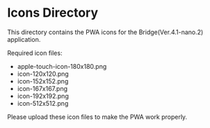 # Icons Directory

This directory contains the PWA icons for the Bridge(Ver.4.1-nano.2) application.

Required icon files:
- apple-touch-icon-180x180.png
- icon-120x120.png
- icon-152x152.png
- icon-167x167.png
- icon-192x192.png
- icon-512x512.png

Please upload these icon files to make the PWA work properly.